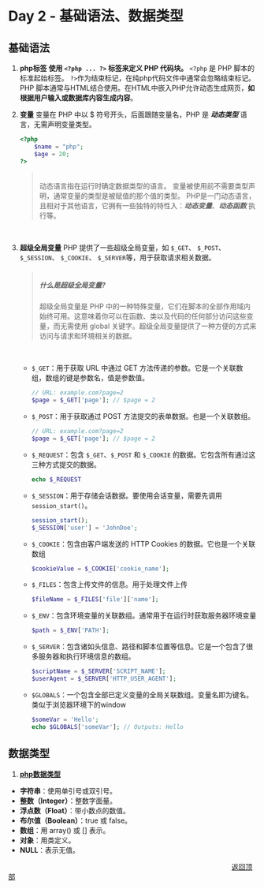 # <a id="top"></a>Day 2 - 基础语法、数据类型

## 基础语法
1. **php标签**
    **使用 ```<?php ... ?>``` 标签来定义 PHP 代码块。**
    ```<?php``` 是 PHP 脚本的标准起始标签。
    ```?>```作为结束标记，在纯php代码文件中通常会忽略结束标记。
    <br />
    PHP 脚本通常与HTML结合使用。在HTML中嵌入PHP允许动态生成网页，**如根据用户输入或数据库内容生成内容**。
2. **变量**
变量在 PHP 中以 $ 符号开头，后面跟随变量名，PHP 是 ***动态类型*** 语言，无需声明变量类型。
    ```php
    <?php
        $name = "php";
        $age = 20;
    ?>
    ```
    
    > <br/> 动态语言指在运行时确定数据类型的语言。 变量被使用前不需要类型声明，通常变量的类型是被赋值的那个值的类型。 PHP是一门动态语言，且相对于其他语言，它拥有一些独特的特性入：***动态变量***、***动态函数*** 执行等。
    <br/>
    
3. **超级全局变量**
    PHP 提供了一些超级全局变量，如 
    `$_GET`、
    `$_POST`、
    `$_SESSION`、
    `$_COOKIE`、
    `$_SERVER`等，用于获取请求相关数据。
    <br>
    > ##### <br>什么是超级全局变量?
    > 超级全局变量是 PHP 中的一种特殊变量，它们在脚本的全部作用域内始终可用。这意味着你可以在函数、类以及代码的任何部分访问这些变量，而无需使用 global 关键字。超级全局变量提供了一种方便的方式来访问与请求和环境相关的数据。
    <br>
    
    - `$_GET`：用于获取 URL 中通过 GET 方法传递的参数。它是一个关联数组，数组的键是参数名，值是参数值。
        ```php
        // URL: example.com?page=2
        $page = $_GET['page']; // $page = 2
        ```
        
    - `$_POST`：用于获取通过 POST 方法提交的表单数据。也是一个关联数组。
        ```php
        // URL: example.com?page=2
        $page = $_GET['page']; // $page = 2
        ```

    - `$_REQUEST`：包含 `$_GET`、`$_POST` 和 `$_COOKIE` 的数据。它包含所有通过这三种方式提交的数据。
        ```php
        echo $_REQUEST
        ```
        
    - `$_SESSION`：用于存储会话数据。要使用会话变量，需要先调用 `session_start()`。
        ```php
        session_start();
        $_SESSION['user'] = 'JohnDoe';
        ```
        
    - `$_COOKIE`：包含由客户端发送的 HTTP Cookies 的数据。它也是一个关联数组
        ```php
        $cookieValue = $_COOKIE['cookie_name'];
        ```
        
    - `$_FILES`：包含上传文件的信息。用于处理文件上传
        ```php
        $fileName = $_FILES['file']['name'];
        ```
        
    - `$_ENV`：包含环境变量的关联数组。通常用于在运行时获取服务器环境变量
        ```php
        $path = $_ENV['PATH'];
        ```
        
    - `$_SERVER`：包含诸如头信息、路径和脚本位置等信息。它是一个包含了很多服务器和执行环境信息的数组。
        ```php
        $scriptName = $_SERVER['SCRIPT_NAME'];
        $userAgent = $_SERVER['HTTP_USER_AGENT'];
        ```
        
    - `$GLOBALS`：一个包含全部已定义变量的全局关联数组。变量名即为键名。类似于浏览器环境下的window
        ```php
        $someVar = 'Hello';
        echo $GLOBALS['someVar']; // Outputs: Hello
        ```

## 数据类型

1. **[php数据类型](https://www.w3school.com.cn/php/php_datatypes.asp)**
- **字符串**：使用单引号或双引号。
- **整数（Integer）**：整数字面量。
- **浮点数（Float）**：带小数点的数值。
- **布尔值（Boolean）**：true 或 false。
- **数组**：用 array() 或 [] 表示。
- **对象**：用类定义。
- **NULL**：表示无值。





<a style="margin-left:90%;"></a>[返回顶部](#top)
